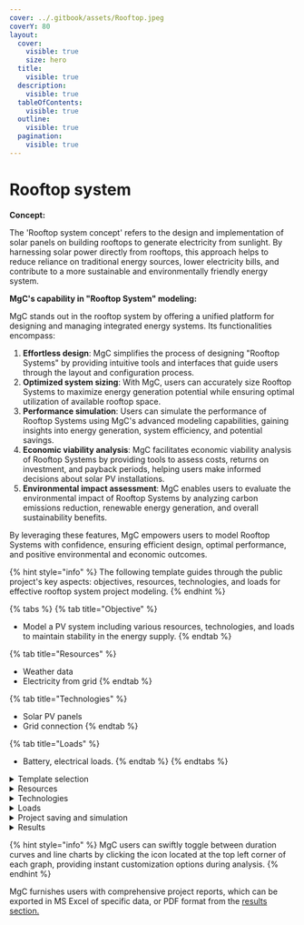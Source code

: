 ```yaml
---
cover: ../.gitbook/assets/Rooftop.jpeg
coverY: 80
layout:
  cover:
    visible: true
    size: hero
  title:
    visible: true
  description:
    visible: true
  tableOfContents:
    visible: true
  outline:
    visible: true
  pagination:
    visible: true
---
```


# Rooftop system

**Concept:**

The 'Rooftop system concept' refers to the design and implementation of solar panels on building rooftops to generate electricity from sunlight. By harnessing solar power directly from rooftops, this approach helps to reduce reliance on traditional energy sources, lower electricity bills, and contribute to a more sustainable and environmentally friendly energy system.

**MgC's capability in "Rooftop System" modeling:**

MgC stands out in the rooftop system by offering a unified platform for designing and managing integrated energy systems. Its functionalities encompass:

1. **Effortless design**: MgC simplifies the process of designing "Rooftop Systems" by providing intuitive tools and interfaces that guide users through the layout and configuration process.
2. **Optimized system sizing**: With MgC, users can accurately size Rooftop Systems to maximize energy generation potential while ensuring optimal utilization of available rooftop space.
3. **Performance simulation**: Users can simulate the performance of Rooftop Systems using MgC's advanced modeling capabilities, gaining insights into energy generation, system efficiency, and potential savings.
4. **Economic viability analysis**: MgC facilitates economic viability analysis of Rooftop Systems by providing tools to assess costs, returns on investment, and payback periods, helping users make informed decisions about solar PV installations.
5. **Environmental impact assessment**: MgC enables users to evaluate the environmental impact of Rooftop Systems by analyzing carbon emissions reduction, renewable energy generation, and overall sustainability benefits.

By leveraging these features, MgC empowers users to model Rooftop Systems with confidence, ensuring efficient design, optimal performance, and positive environmental and economic outcomes.

{% hint style="info" %}
The following template guides through the public project's key aspects: objectives, resources, technologies, and loads for effective rooftop system project modeling.
{% endhint %}

{% tabs %}
{% tab title="Objective" %}
* Model a PV system including various resources, technologies, and loads to maintain stability in the energy supply.
{% endtab %}

{% tab title="Resources" %}
* Weather data
* Electricity from grid
{% endtab %}

{% tab title="Technologies" %}
* Solar PV panels
* Grid connection
{% endtab %}

{% tab title="Loads" %}
* Battery, electrical loads.
{% endtab %}
{% endtabs %}

<details>

<summary>Template selection</summary>



**Step 1:** To get the benefits of the rooftop system in MgC, simply click on the "New Project" option available in the MgC interface.

<img src="../.gitbook/assets/Screenshot 2024-02-04 at 4.13.26 PM (1).png" alt="" data-size="original">

**Step 2:** Choose the project location, allowing MgC to access energy sources at the selected location like weather data for wind, solar, and other parameters.

<img src="../.gitbook/assets/Screenshot 2024-02-04 at 4.02.31 PM (1).png" alt="" data-size="original">

**Step 3:** To activate the rooftop PV system feature in MgC, select the "Rooftop System" in MgC, which includes pre-modeled resources, loads, and technologies. This option saves users time by already having elements built into the network.

<img src="../.gitbook/assets/Screenshot 2024-02-18 at 3.48.14 PM.png" alt="" data-size="original">

**Step 4:** In the second step of project specifications, users can configure the initial settings of system components like resources, loads, and technologies to tailor the solar rooftop system to specific requirements. This customization ensures that the microgrid system is optimized to meet the unique needs and goals of the project.

<img src="../.gitbook/assets/Screenshot 2024-02-18 at 2.13.11 PM.png" alt="" data-size="original"><img src="../.gitbook/assets/Screenshot 2024-02-18 at 2.13.16 PM.png" alt="" data-size="original">

**Step 5:** Now, determine the project goal by adjusting the slide bar towards saving CO<sub>2</sub> emissions for a more eco-friendly project, which may result in higher CAPEX/OPEX, or vice versa. The project goal of achieving 25% of CAPEX/OPEX has been selected here.

<img src="../.gitbook/assets/Screenshot 2024-02-18 at 3.53.52 PM.png" alt="" data-size="original">

**Step 6:** Finally, click on the "Submit" button after providing the project name and details.

<img src="../.gitbook/assets/Screenshot 2024-02-04 at 4.03.27 PM (2).png" alt="" data-size="original">

**Step 7:** After initializing the project, the user can view the performance indicators, and here the project details such as fixed CAPEX, OPEX, interest, and inflation rates can be changed according to the requirements.

<img src="../.gitbook/assets/Screenshot 2024-02-18 at 3.58.16 PM.png" alt="" data-size="original">

**Step 8:** The default hub at the selected location will be created automatically, and the user can add additional hubs by following the steps outlined in [hub creation and setup](../user-interface-ui-navigation/project-setup-and-simulation/hub-creation-and-setup.md).

<img src="../.gitbook/assets/Screenshot 2024-02-18 at 4.00.23 PM.png" alt="" data-size="original">

MgC provides flexibility and time-saving benefits to the user by offering templates with required technologies and loads. Users can easily modify attributes of selected elements and add new elements or loads as needed.

</details>

<details>

<summary>Resources</summary>

In MgC's rooftop system feature, information from resources like weather data and grid electricity is accessed to ensure system stability. Excess energy generated in the hub can be stored in batteries for later use during periods of high demand. Below is the network flowsheet of the rooftop system, presented through MgC's rooftop feature.

<img src="../.gitbook/assets/Screenshot 2024-02-18 at 4.01.43 PM.png" alt="" data-size="original">

Users can access comprehensive project details in the system design's details section, offering thorough information on the technical, environmental, and economic aspects of technologies, loads, and resources involved in the project as shown below.

<img src="../.gitbook/assets/Screenshot 2024-02-18 at 4.06.11 PM.png" alt="" data-size="original">

The features of the MgC can be explored more by clicking on the respective feature under the section "Advanced".

<img src="../.gitbook/assets/Screenshot 2024-02-18 at 4.09.29 PM.png" alt="" data-size="original">

**Weather data**

The weather data is gathered automatically from the selected location by the MgC. The weather profile such as global horizontal radiation for solar energy, dry bulb temperature, and wind speed can be seen as shown in the below screenshot.

<img src="../.gitbook/assets/Screenshot 2024-02-18 at 4.11.58 PM.png" alt="" data-size="original">

Statistical details for the weather data at the Stuttgart location can be seen in the resource ribbon under the "Advanced" feature in the MgC.

<img src="../.gitbook/assets/Screenshot 2024-02-18 at 4.13.58 PM.png" alt="" data-size="original">

**Consumer electricity**

MgC users have the flexibility to adjust costs, energy, and power parameters for consumer electricity simply by double-clicking on the respective parameters, allowing for easy customization at any time.

Here in the below image, the increase in the base cost of consumer electricity tariff composition likely aims to stabilize the grid by encouraging more efficient energy use. Adjusting the equivalent GHG emissions for a rooftop system without additional technologies ensures accurate environmental impact assessment, supporting informed decision-making and sustainability goals.

<img src="../.gitbook/assets/Screenshot 2024-02-18 at 5.56.48 PM.png" alt="" data-size="original">

**Feed-in tariff**

Innovatively, users can swiftly customize feed-in tariff parameters like details and compositions with a simple double-click on the respective parameters, enhancing flexibility and efficiency.

<img src="../.gitbook/assets/Screenshot 2024-02-18 at 6.03.58 PM.png" alt="" data-size="original">

</details>

<details>

<summary>Technologies</summary>

In MgC's rooftop system template, PV panel capacities are automatically generated for electricity domains, streamlining setup. Users can customize parameters like capacity and costs by double-clicking and tailoring characteristics to project needs. This flexibility extends beyond PV modules, allowing the modeling of additional technologies and loads, optimizing project design and alignment with goals.

<img src="../.gitbook/assets/Screenshot 2024-02-18 at 6.05.56 PM.png" alt="" data-size="original">

Additional specifications like technical, economic, and environmental parameters can be easily edited based on available or required data, as demonstrated below.

<img src="../.gitbook/assets/Screenshot 2024-02-18 at 6.07.10 PM.png" alt="" data-size="original">

</details>

<details>

<summary>Loads</summary>

In the rooftop system template, initially only building and battery loads are selected, but users can choose additional loads such as heating and cooling before simulating the project. Peak values for electrical, cooling, and heating loads can be adjusted by double-clicking on the relevant element. MgC seamlessly manages changes in load data in the sector coupling model, offering intuitive interfaces for parameter updates and advanced algorithms for resource allocation. This ensures optimal microgrid operation and resilience, making MgC essential for effective sector coupling modeling.

**Timestep:**

The timestep determines how often the weather data updates and plots the kW values on the diagram over time. If the timestep is smaller, we get more frequent updates and a finer view of power changes. With a larger timestep, updates are less frequent, giving a broader view.

The electricity demand profile can be visualized in the timestep vs power graph, as depicted in the screenshot below. Demand is highest during the winter season and lowest in the summer months.

<img src="../.gitbook/assets/Screenshot 2024-02-18 at 6.25.27 PM.png" alt="" data-size="original">

Statistical details and values distribution for electricity demand can be seen in the resource ribbon under the drop-down feature in the MgC. This applies to all loads such as batteries, building, cold, and heat storage, within the electricity, heating, and cooling domains.

</details>

<details>

<summary>Project saving and simulation</summary>

**Project saving:** Saving a project in MgC is essential for preserving work progress. By clicking "Save," users securely store project data, ensuring easy retrieval and management.

<img src="../.gitbook/assets/Screenshot 2024-02-18 at 6.34.53 PM.png" alt="" data-size="original">

**Project simulation:** In MgC, the project simulation is initiated by selecting the "Simulate" option, enabling users to analyze and evaluate the performance of their microgrid design. This process provides valuable insights into system behavior and assists in making informed decisions for optimal operation and efficiency.

<img src="../.gitbook/assets/Screenshot 2024-02-18 at 6.36.48 PM.png" alt="" data-size="original">

</details>

<details>

<summary>Results</summary>

Following simulation, MgC presents users with a results section for flexible exploration of simulation outcomes. This feature facilitates detailed data analysis, empowering users to optimize energy management strategies effectively.

**Summary**

Accessible within the results section's summary page, the project summary in MgC offers a comprehensive overview of key metrics including installed capacities, CO2 emissions, operation time, and asset costs. This enables users to swiftly grasp the project's performance and financial implications.

**Installed capacities:** As per the project specifications, the grid connection capacity is highest at approximately 68 kW, while the capacity of PV modules is lowest at 30 kW among installed capacities. This aligns with the expectation that PV generation occurs primarily during daylight hours.

**CO\_2 emissions:** In line with project specifications, rooftop PV substantially cuts emissions by about 0.7 tonnes, making a meaningful impact on reducing the overall environmental footprint.

**Operation time:** The power grid connection maintains a longer operational time, approximately 8300 hours, compared to PV, which operates for about 4900 hours. This difference stems from the grid's continuous availability, contrasting with PV's reliance on daylight hours for generation.

**Asset costs:** Rooftop PV incurs high CAPEX 3000 € and OPEX 2000 € costs, positioning it as the top economic parameter due to its initial installation expenses and ongoing operational costs associated with maintenance and electricity generation.

<img src="../.gitbook/assets/Screenshot 2024-02-18 at 6.39.18 PM.png" alt="" data-size="original">

**Energy mix**

Within this section, users can examine how energy production and demand are distributed within the "Rooftop System," gaining valuable insights into the balance between sources and requirements. This analysis aids in optimizing resource allocation and strengthening the sustainability of the microgrid system.

**Electricity generation:** Consumer electricity comprises 84% of the energy mix, indicating its substantial role in meeting demand, while rooftop PV contributes 16%, highlighting its growing importance in renewable energy integration.

**Electricity demand:** The electricity demand solely originates from the building loads, accounting for 100% of the overall demand within the system.

<img src="../.gitbook/assets/Screenshot 2024-02-18 at 6.39.59 PM.png" alt="" data-size="original">

MgC offers users clear and intuitive energy visualizations, aiding decision-making. Real-time monitoring allows for timely adjustments, while scenario analysis tools ensure cost-effective, sustainable microgrid solutions.

**Optimal operation graphs**

The parameters of the domains are displayed on the left (kW) and right (kWh) axes, with a set point ranging from -50 to +50 kW for each domain.

**Electricity domain**

The graph illustrates variations in building demand throughout seasons, peaking in winter and decreasing in summer. Despite these fluctuations, both consumer electricity and Standard PV module outputs consistently meet demand, ensuring system stability and mitigating blackout risks.

This highlights MgC's significance in effectively managing energy supply and demand dynamics, optimizing resource utilization, and maintaining grid reliability throughout changing seasons and demand patterns.

<img src="../.gitbook/assets/Screenshot 2024-02-18 at 6.41.58 PM.png" alt="" data-size="original">

Visualization of heating and cooling domain loads data is accessible upon modeling specific loads and generation technologies within their respective domains.

**Cost analysis**

The project lifetime vs expenses graph typically depicts high CAPEX and OPEX during the initial period, consistent with standard project financing trends. NPV, or net present value, represents the present value of all cash inflows and outflows over the project's lifetime, adjusted for the time value of money.

Users can adjust the discount rate above the graph to reflect changes in project financing conditions, influencing NPV calculations accordingly.

<img src="../.gitbook/assets/Screenshot 2024-02-18 at 6.45.08 PM.png" alt="" data-size="original">

</details>

{% hint style="info" %}
MgC users can swiftly toggle between duration curves and line charts by clicking the icon located at the top left corner of each graph, providing instant customization options during analysis.
{% endhint %}

MgC furnishes users with comprehensive project reports, which can be exported in MS Excel of specific data, or PDF format from the [results section.](../data-analysis-and-visualization/save-and-exporting-the-project.md)
